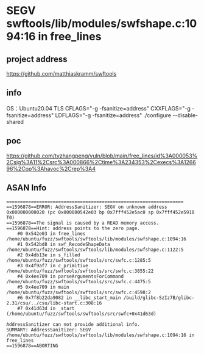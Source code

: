 # SEGV swftools/lib/modules/swfshape.c:1094:16 in free_lines

## project address

https://github.com/matthiaskramm/swftools

## info

OS：Ubuntu20.04 TLS
CFLAGS="-g -fsanitize=address" CXXFLAGS="-g -fsanitize=address" LDFLAGS="-g -fsanitize=address" ./configure --disable-shared

## poc

https://github.com/tyzhangpeng/vuln/blob/main/free_lines/id%3A000053%2Csig%3A11%2Csrc%3A000866%2Ctime%3A234353%2Cexecs%3A126696%2Cop%3Ahavoc%2Crep%3A4

## ASAN Info

```
=================================================================
==1596878==ERROR: AddressSanitizer: SEGV on unknown address 0x000000000020 (pc 0x000000542e03 bp 0x7fff452e5ac0 sp 0x7fff452e5910 T0)
==1596878==The signal is caused by a READ memory access.
==1596878==Hint: address points to the zero page.
    #0 0x542e03 in free_lines /home/ubuntu/fuzz/swftools/swftools/lib/modules/swfshape.c:1094:16
    #1 0x542bd8 in swf_RecodeShapeData /home/ubuntu/fuzz/swftools/swftools/lib/modules/swfshape.c:1122:5
    #2 0x4db13e in s_filled /home/ubuntu/fuzz/swftools/swftools/src/swfc.c:1285:5
    #3 0x4f9af7 in c_primitive /home/ubuntu/fuzz/swftools/swftools/src/swfc.c:3855:22
    #4 0x4ee709 in parseArgumentsForCommand /home/ubuntu/fuzz/swftools/swftools/src/swfc.c:4475:5
    #5 0x4ee709 in main /home/ubuntu/fuzz/swftools/swftools/src/swfc.c:4598:2
    #6 0x7f8b22da9082 in __libc_start_main /build/glibc-SzIz7B/glibc-2.31/csu/../csu/libc-start.c:308:16
    #7 0x41d63d in _start (/home/ubuntu/fuzz/swftools/swftools/src/swfc+0x41d63d)

AddressSanitizer can not provide additional info.
SUMMARY: AddressSanitizer: SEGV /home/ubuntu/fuzz/swftools/swftools/lib/modules/swfshape.c:1094:16 in free_lines
==1596878==ABORTING
```
